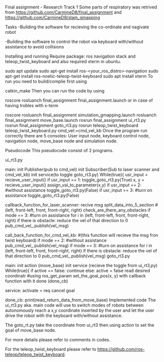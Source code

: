 Final assignment - Research Track 1
Some parts of respiratory was retrived from https://github.com/CarmineD8/final_assignment and https://github.com/CarmineD8/slam_gmapping

Tasks
-Building the software for recieving the co-ordinate and nagivate robot

-Building the software to control the robot via keyboard with/without assistance to avoid collisions

Installing and running
Require package: ros navigation stack and teleop_twist_keyboard and also required xterm in ubuntu.

sudo apt update
sudo apt-get install ros-<your_ros_distro>-navigation
sudo apt-get install ros-noetic-teleop-twist-keyboard
sudo apt install xterm
To run you need to build/complie first using

catkin_make
Then you can run the code by using

roscore
rosluanch final_assignment final_assignment.launch
or in case of having trobles with x-term

roscore
rosluanch final_assignment simulation_gmapping.launch
rosluanch final_assignment move_base.launch
rosrun final_assignment ui_rt3.py
rosrun final_assignment goto_rt3.py
rosrun teleop_twist_keyboard teleop_twist_keyboard.py cmd_vel:=cmd_vel_kb
Once the program run correctly there are 5 consoles: User input node, keyboard control node, navigation node, move_base node and simulation node.

Pseudocode
This pseudocode consist of 2 programs.

ui_rt3.py

main:
  init Publisher(pub to cmd_vel)
  init Subscriber(Sub to laser scanner and cmd_vel_kb)
  init service(to toggle goto_rt3.py)
  While(true){
    usr_input = recieve_user_input()
    if usr_input == 1:
      toggle_goto_rt3.py(True)
      x, y  = recieve_user_input()
      assign_val_to_parameter(x,y)
    if usr_input == 2: #without assistance
      toggle_goto_rt3.py(False)
    if usr_input == 3: #turn on assistance
      toggle_goto_rt3.py(False)


callback_function_for_laser_scanner:
  recive msg
  split_data_into_5_section   #(left, front-left, front, front-right, right)
  check_are_there_any_obstacles
  if mode == 3: #turn on assistance
    for i in (left, front-left, front, front-right, right)
      if there is obstacle:
        reduce the vel of that direction to 0
    pub_cmd_vel_.publish(vel_msg)

call_back_function_for_cmd_vel_kb: #(this function will recieve the msg fron twist keyboard)
   if mode == 2: #without assistance
      pub_cmd_vel_.publish(vel_msg)
   if mode == 3: #turn on assistance
     for i in (left, front-left, front, front-right, right)
       if there is obstacle:
         reduce the vel of that direction to 0
     pub_cmd_vel_.publish(vel_msg)
goto_rt3.py

main:
  init action (move_base)
  init service (recieve the toggle from ui_rt3,py)
  While(true){
    if active == false:
      continue
    else:
      active = false
      read desired coordinatr #using ros_get_param
      set_the_goal_pos(x, y) with callback function with it done (done_cb)

service:
  activate = req
  cancel goal

done_cb:
  print(read_return_data_from_move_base)
Implemented code
The ui_rt3.py aka. main code will use to switch modes of robots between autonomously reach a x,y coordinate inserted by the user and let the user drive the robot with the keyboard with/without assistance.

The goto_rt.py take the coordinate from ui_rt3 then using action to set the goal of move_base node.

For more details please refer to comments in codes.

For the teleop_twist_keyboard please refer to https://github.com/ros-teleop/teleop_twist_keyboard.
